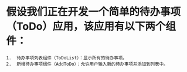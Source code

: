 # 假设我们正在开发一个简单的待办事项（ToDo）应用，该应用有以下两个组件：

    1.	待办事项列表组件（ToDoList）：显示所有的待办事项。
    2.	新增待办事项组件（AddToDo）：允许用户输入新的待办事项并添加到列表中。

